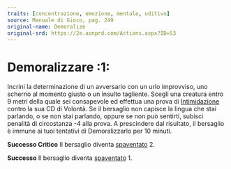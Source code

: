 ```yaml
---
traits: [concentrazione, emozione, mentale, uditivo]
source: Manuale di Gioco, pag. 249
original-name: Demoralize
original-srd: https://2e.aonprd.com/Actions.aspx?ID=53
---
```


# Demoralizzare :1:

Incrini la determinazione di un avversario con un urlo improvviso, uno scherno
al momento giusto o un insulto tagliente. Scegli una creatura entro 9 metri
della quale sei consapevole ed effettua una prova di
[Intimidazione](/abilita/intimidazione) contro la sua CD di Volontà. Se il
bersaglio non capisce la lingua che stai parlando, o se non stai parlando,
oppure se non può sentirti, subisci penalità di circostanza -4 alla prova. A
prescindere dal risultato, il bersaglio è immune ai tuoi tentativi di
Demoralizzarlo per 10 minuti.

**Successo Critico** Il bersaglio diventa
[spaventato](/condizioni/spaventato) 2.

**Successo** Il bersaglio diventa [spaventato](/condizioni/spaventato) 1.
